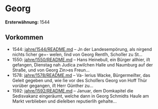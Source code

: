 # Georg

**Ersterwähnung:** 1544

## Vorkommen
- 1544: [jahre/1544/README.md](../jahre/1544/README.md) – Jn der Landesempörung, als nirgend nichts ſicher ge=-
weſen, ſind von Georg Rentſh, Schoſſer zu St...
- 1550: [jahre/1550/README.md](../jahre/1550/README.md) – Hans Heinebull, ein Bürger allhier, iſt gefangen,
Dienstag nah Judica zwiſchen Halle und Naumburg auf
der Straße, und von Georg Zin>es Freun...
- 1578: [jahre/1578/README.md](../jahre/1578/README.md) – Va-
lerius Wacke, Bürgermeiſter, das Geleit gegeben und, wie
ſie vor des Schoſſers Georg von Hoff Thür vorüber
gegangen, iſt Herr Günther zu...
- 1592: [jahre/1592/README.md](../jahre/1592/README.md) – Januar, dem
Domkapitel die Sedisvakanz eingeräumt, welche dann in
Georg Schmidts Hauſe am Markt verblieben und dieſelben
reputierlih gehalte...
